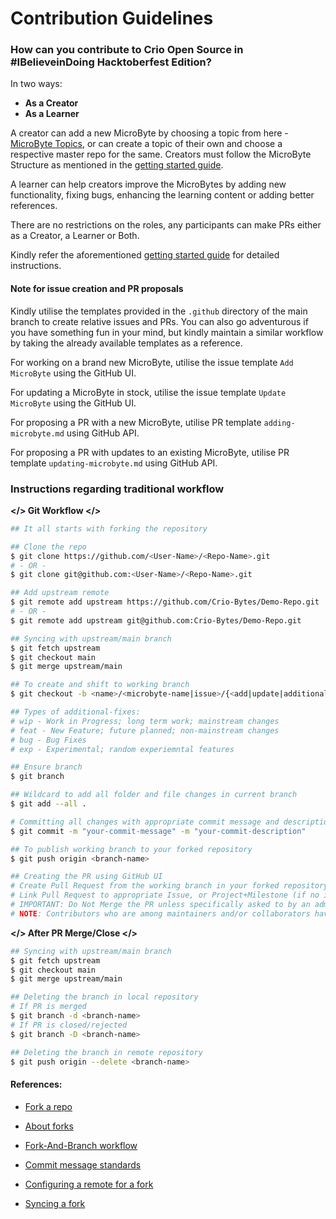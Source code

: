 # Contribution Guidelines



### How can you contribute to Crio Open Source in #IBelieveinDoing Hacktoberfest Edition?



In two ways:

- **As a Creator**
- **As a Learner**



A creator can add a new MicroByte by choosing a topic from here - [MicroByte Topics](https://docs.google.com/spreadsheets/d/15SY0OvF-ruqVtvWUogxRg51m6J5VZhbyGECPYIsQdi8/edit?usp=sharing), or can create a topic of their own and choose a respective master repo for the same. Creators must follow the MicroByte Structure as mentioned in the [getting started guide](https://docs.google.com/document/d/1WYVo-O1--RX3hGr6hxPRm6Mz_ky1ErNDUfUZv6oEw_s/edit#heading=h.bc09i7s92ri9). 



A learner can help creators improve the MicroBytes by adding new functionality, fixing bugs, enhancing the learning content or adding better references. 

There are no restrictions on the roles, any participants can make PRs either as a Creator, a Learner or Both. 

Kindly refer the aforementioned [getting started guide](https://docs.google.com/document/d/1WYVo-O1--RX3hGr6hxPRm6Mz_ky1ErNDUfUZv6oEw_s/edit#heading=h.bc09i7s92ri9) for detailed instructions.

#### Note for issue creation and PR proposals

Kindly utilise the templates provided in the `.github` directory of the main branch to create relative issues and PRs. You can also go adventurous if you have something fun in your mind, but kindly maintain a similar workflow by taking the already available templates as a reference.

For working on a brand new MicroByte, utilise the issue template `Add MicroByte` using the GitHub UI.

For updating a MicroByte in stock, utilise the issue template `Update MicroByte` using the GitHub UI.

For proposing a PR with a new MicroByte, utilise PR template `adding-microbyte.md` using GitHub API.

For proposing a PR with updates to an existing MicroByte, utilise PR template `updating-microbyte.md` using GitHub API.



### Instructions regarding traditional workflow

**</> Git Workflow </>**

```bash
## It all starts with forking the repository

## Clone the repo
$ git clone https://github.com/<User-Name>/<Repo-Name>.git
# - OR -
$ git clone git@github.com:<User-Name>/<Repo-Name>.git

## Add upstream remote
$ git remote add upstream https://github.com/Crio-Bytes/Demo-Repo.git
# - OR -
$ git remote add upstream git@github.com:Crio-Bytes/Demo-Repo.git

## Syncing with upstream/main branch
$ git fetch upstream
$ git checkout main
$ git merge upstream/main

## To create and shift to working branch
$ git checkout -b <name>/<microbyte-name|issue>/{<add|update|additional-fixes>}

## Types of additional-fixes:
# wip - Work in Progress; long term work; mainstream changes
# feat - New Feature; future planned; non-mainstream changes
# bug - Bug Fixes
# exp - Experimental; random experiemntal features

## Ensure branch
$ git branch

## Wildcard to add all folder and file changes in current branch
$ git add --all .

# Committing all changes with appropriate commit message and description
$ git commit -m "your-commit-message" -m "your-commit-description"

## To publish working branch to your forked repository
$ git push origin <branch-name>

## Creating the PR using GitHub UI
# Create Pull Request from the working branch in your forked repository to the master branch in the upstream repository
# Link Pull Request to appropriate Issue, or Project+Milestone (if no issue created)
# IMPORTANT: Do Not Merge the PR unless specifically asked to by an admin or approved by at least 2-3 maintainers.
# NOTE: Contributors who are among maintainers and/or collaborators have merge permissions.

```



**</> After PR Merge/Close </>**

```bash
## Syncing with upstream/main branch
$ git fetch upstream
$ git checkout main
$ git merge upstream/main

## Deleting the branch in local repository
# If PR is merged
$ git branch -d <branch-name>  
# If PR is closed/rejected
$ git branch -D <branch-name>  

## Deleting the branch in remote repository
$ git push origin --delete <branch-name>
```



#### References:

- [Fork a repo](https://docs.github.com/en/free-pro-team@latest/github/getting-started-with-github/fork-a-repo)

- [About forks](https://docs.github.com/en/free-pro-team@latest/github/collaborating-with-issues-and-pull-requests/about-forks)
- [Fork-And-Branch workflow](https://blog.scottlowe.org/2015/01/27/using-fork-branch-git-workflow/)

- [Commit message standards](https://chris.beams.io/posts/git-commit/)
- [Configuring a remote for a fork](https://docs.github.com/en/free-pro-team@latest/github/collaborating-with-issues-and-pull-requests/configuring-a-remote-for-a-fork)
- [Syncing a fork](https://docs.github.com/en/free-pro-team@latest/github/collaborating-with-issues-and-pull-requests/syncing-a-fork)